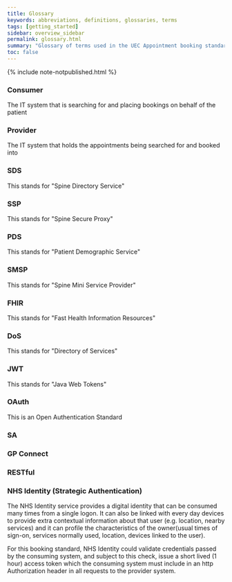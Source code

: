 ```yaml
---
title: Glossary
keywords: abbreviations, definitions, glossaries, terms
tags: [getting_started]
sidebar: overview_sidebar
permalink: glossary.html
summary: "Glossary of terms used in the UEC Appointment booking standards"
toc: false
---
```

{% include note-notpublished.html %}

### Consumer
The IT system that is searching for and placing bookings on behalf of the patient 

### Provider
The IT system that holds the appointments being searched for and booked into 

### SDS
This stands for "Spine Directory Service"

### SSP
This stands for "Spine Secure Proxy"

### PDS
This stands for "Patient Demographic Service"

### SMSP
This stands for "Spine Mini Service Provider"

### FHIR
This stands for "Fast Health Information Resources"

### DoS
This stands for "Directory of Services"

### JWT
This stands for "Java Web Tokens"

### OAuth
This is an Open Authentication Standard

### SA

### GP Connect

### RESTful

### NHS Identity (**Strat**egic **Auth**entication)
The NHS Identity service provides a digital identity that can be consumed many times from a single logon. It can also be linked with every day devices to provide extra contextual information about that user (e.g. location, nearby services) and it can profile the characteristics of the owner(usual times of sign-on, services normally used, location, devices linked to the user).

For this booking standard, NHS Identity could validate credentials passed by the consuming system, and subject to this check, issue a short lived (1 hour) access token which the consuming system must include in an http Authorization header in all requests to the provider system.
